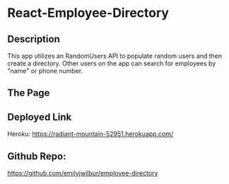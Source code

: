 # React-Employee-Directory


## Description

This app utilizes an RandomUsers API to populate random users and then create a directory. Other users on the app can search for employees by "name" or phone number.

## The Page



## Deployed Link

Heroku:
https://radiant-mountain-52951.herokuapp.com/


## Github Repo:

https://github.com/emilyjwilbur/employee-directory



